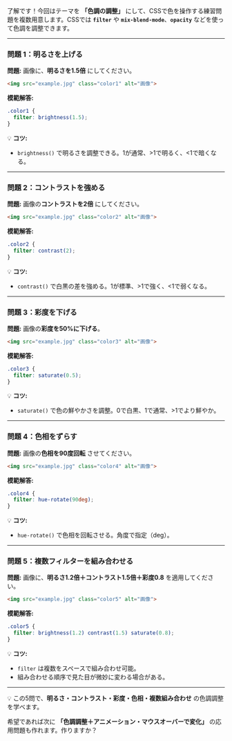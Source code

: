 了解です！今回はテーマを **「色調の調整」** にして、CSSで色を操作する練習問題を複数用意します。CSSでは **`filter`** や **`mix-blend-mode`**、**`opacity`** などを使って色調を調整できます。

---

### 問題 1：明るさを上げる

**問題:**
画像に、**明るさを1.5倍** にしてください。

```html
<img src="example.jpg" class="color1" alt="画像">
```

**模範解答:**

```css
.color1 {
  filter: brightness(1.5);
}
```

💡 **コツ:**

* `brightness()` で明るさを調整できる。1が通常、>1で明るく、<1で暗くなる。

---

### 問題 2：コントラストを強める

**問題:**
画像の**コントラストを2倍** にしてください。

```html
<img src="example.jpg" class="color2" alt="画像">
```

**模範解答:**

```css
.color2 {
  filter: contrast(2);
}
```

💡 **コツ:**

* `contrast()` で白黒の差を強める。1が標準、>1で強く、<1で弱くなる。

---

### 問題 3：彩度を下げる

**問題:**
画像の**彩度を50%に下げる**。

```html
<img src="example.jpg" class="color3" alt="画像">
```

**模範解答:**

```css
.color3 {
  filter: saturate(0.5);
}
```

💡 **コツ:**

* `saturate()` で色の鮮やかさを調整。0で白黒、1で通常、>1でより鮮やか。

---

### 問題 4：色相をずらす

**問題:**
画像の**色相を90度回転** させてください。

```html
<img src="example.jpg" class="color4" alt="画像">
```

**模範解答:**

```css
.color4 {
  filter: hue-rotate(90deg);
}
```

💡 **コツ:**

* `hue-rotate()` で色相を回転させる。角度で指定（deg）。

---

### 問題 5：複数フィルターを組み合わせる

**問題:**
画像に、**明るさ1.2倍＋コントラスト1.5倍＋彩度0.8** を適用してください。

```html
<img src="example.jpg" class="color5" alt="画像">
```

**模範解答:**

```css
.color5 {
  filter: brightness(1.2) contrast(1.5) saturate(0.8);
}
```

💡 **コツ:**

* `filter` は複数をスペースで組み合わせ可能。
* 組み合わせる順序で見た目が微妙に変わる場合がある。

---

💡 この5問で、**明るさ・コントラスト・彩度・色相・複数組み合わせ** の色調調整を学べます。

希望であれば次に **「色調調整＋アニメーション・マウスオーバーで変化」** の応用問題も作れます。作りますか？
